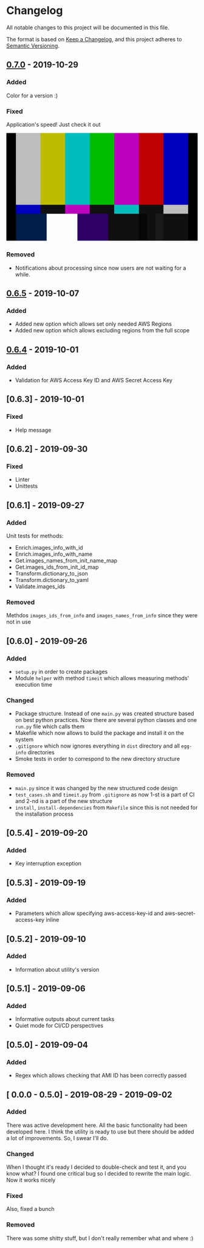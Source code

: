 # Changelog
All notable changes to this project will be documented in this file.

The format is based on [Keep a Changelog](https://keepachangelog.com/en/1.0.0/),
and this project adheres to [Semantic Versioning](https://semver.org/spec/v2.0.0.html).

## [0.7.0](https://github.com/99stealth/cfn-ami-to-mapping/tree/v0.7.0) - 2019-10-29
### Added
Color for a version :)
### Fixed
Application's speed! Just check it out

![Speed fix demo](.media/070vs065.gif)
### Removed
- Notifications about processing since now users are not waiting for a while.

## [0.6.5](https://github.com/99stealth/cfn-ami-to-mapping/tree/v0.6.5) - 2019-10-07
### Added
- Added new option which allows set only needed AWS Regions
- Added new option which allows excluding regions from the full scope

## [0.6.4](https://github.com/99stealth/cfn-ami-to-mapping/tree/v0.6.4) - 2019-10-01
### Added
- Validation for AWS Access Key ID and AWS Secret Access Key

## [0.6.3] - 2019-10-01
### Fixed
- Help message

## [0.6.2] - 2019-09-30
### Fixed
- Linter
- Unittests

## [0.6.1] - 2019-09-27
### Added
Unit tests for methods:
- Enrich.images_info_with_id
- Enrich.images_info_with_name
- Get.images_names_from_init_name_map
- Get.images_ids_from_init_id_map
- Transform.dictionary_to_json
- Transform.dictionary_to_yaml
- Validate.images_ids
### Removed
Methdos `images_ids_from_info` and `images_names_from_info` since they were not in use

## [0.6.0] - 2019-09-26
### Added
- `setup.py` in order to create packages
- Module `helper` with method `timeit` which allows measuring methods' execution time 
### Changed
- Package structure. Instead of one `main.py` was created structure based on best python practices. Now there are several python classes and one `run.py` file which calls them
- Makefile which now allows to build the package and install it on the system
- `.gitignore` which now ignores everything in `dist` directory and all `egg-info` directories
- Smoke tests in order to correspond to the new directory structure
### Removed
- `main.py` since it was changed by the new structured code design
- `test_cases.sh` and `timeit.py` from `.gitignore` as now 1-st is a part of CI and 2-nd is a part of the new structure
- `install`, `install-dependencies` from `Makefile` since this is not needed for the installation process

## [0.5.4] - 2019-09-20
### Added
- Key interruption exception

## [0.5.3] - 2019-09-19
### Added 
- Parameters which allow specifying aws-access-key-id and aws-secret-access-key inline

## [0.5.2] - 2019-09-10
### Added
- Information about utility's version

## [0.5.1] - 2019-09-06
### Added
- Informative outputs about current tasks
- Quiet mode for CI/CD perspectives

## [0.5.0] - 2019-09-04
### Added
- Regex which allows checking that AMI ID has been correctly passed

## [ 0.0.0 - 0.5.0] - 2019-08-29 - 2019-09-02
### Added
There was active development here. All the basic functionality had been developed here.
I think the utility is ready to use but there should be added a lot of improvements. So, I swear I'll do. 
### Changed
When I thought it's ready I decided to double-check and test it, and you know what? I found one critical bug so I decided to rewrite the main logic. Now it works nicely
### Fixed
Also, fixed a bunch
### Removed
There was some shitty stuff, but I don't really remember what and where :)